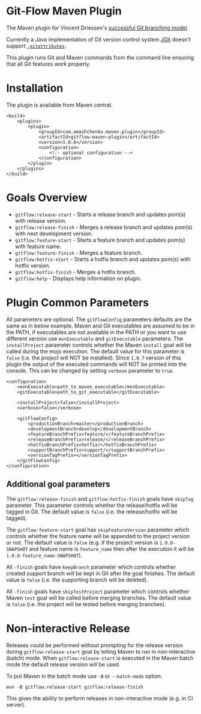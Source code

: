 # Git-Flow Maven Plugin

The Maven plugin for Vincent Driessen's [successful Git branching model](http://nvie.com/posts/a-successful-git-branching-model/).

Currently a Java implementation of Git version control system [JGit](https://github.com/eclipse/jgit) doesn't support [`.gitattributes`](http://git-scm.com/book/en/Customizing-Git-Git-Attributes).

This plugin runs Git and Maven commands from the command line ensuring that all Git features work properly.


# Installation

The plugin is available from Maven central.
    
    <build>
        <plugins>
            <plugin>
                <groupId>com.amashchenko.maven.plugin</groupId>
                <artifactId>gitflow-maven-plugin</artifactId>
                <version>1.0.6</version>
                <configuration>
                    <!-- optional configuration -->
                </configuration>
            </plugin>
        </plugins>
    </build>


# Goals Overview

- `gitflow:release-start` - Starts a release branch and updates pom(s) with release version.
- `gitflow:release-finish` - Merges a release branch and updates pom(s) with next development version.
- `gitflow:feature-start` - Starts a feature branch and updates pom(s) with feature name.
- `gitflow:feature-finish` - Merges a feature branch.
- `gitflow:hotfix-start` - Starts a hotfix branch and updates pom(s) with hotfix version.
- `gitflow:hotfix-finish` - Merges a hotfix branch.
- `gitflow:help` - Displays help information on plugin.


# Plugin Common Parameters

All parameters are optional. The `gitFlowConfig` parameters defaults are the same as in below example.
Maven and Git executables are assumed to be in the PATH, if executables are not available in the PATH or you want to use different version use `mvnExecutable` and `gitExecutable` parameters.
The `installProject` parameter controls whether the Maven `install` goal will be called during the mojo execution. The default value for this parameter is `false` (i.e. the project will NOT be installed).
Since `1.0.7` version of this plugin the output of the executed commands will NOT be printed into the console. This can be changed by setting `verbose` parameter to `true`.

    <configuration>
        <mvnExecutable>path_to_maven_executable</mvnExecutable>
        <gitExecutable>path_to_git_executable</gitExecutable>

        <installProject>false</installProject>
        <verbose>false</verbose>

        <gitFlowConfig>
            <productionBranch>master</productionBranch>
            <developmentBranch>develop</developmentBranch>
            <featureBranchPrefix>feature/</featureBranchPrefix>
            <releaseBranchPrefix>release/</releaseBranchPrefix>
            <hotfixBranchPrefix>hotfix/</hotfixBranchPrefix>
            <supportBranchPrefix>support/</supportBranchPrefix>
            <versionTagPrefix></versionTagPrefix>
        </gitFlowConfig>
    </configuration>

## Additional goal parameters

The `gitflow:release-finish` and `gitflow:hotfix-finish` goals have `skipTag` parameter. This parameter controls whether the release/hotfix will be tagged in Git.
The default value is `false` (i.e. the release/hotfix will be tagged).

The `gitflow:feature-start` goal has `skipFeatureVersion` parameter which controls whether the feature name will be appended to the project version or not.
The default value is `false` (e.g. if the project version is `1.0.0-SNAPSHOT` and feature name is `feature_name` then after the execution it will be `1.0.0-feature_name-SNAPSHOT`).

All `-finish` goals have `keepBranch` parameter which controls whether created support branch will be kept in Git after the goal finishes.
The default value is `false` (i.e. the supporting branch will be deleted).

All `-finish` goals have `skipTestProject` parameter which controls whether Maven `test` goal will be called before merging branches.
The default value is `false` (i.e. the project will be tested before merging branches).

# Non-interactive Release

Releases could be performed without prompting for the release version during `gitflow:release-start` goal by telling Maven to run in non-interactive (batch) mode.
When `gitflow:release-start` is executed in the Maven batch mode the default release version will be used.

To put Maven in the batch mode use `-B` or `--batch-mode` option.

    mvn -B gitflow:release-start gitflow:release-finish

This gives the ability to perform releases in non-interactive mode (e.g. in CI server).
